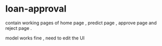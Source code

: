 # loan-approval

contain working pages of 
     home page , predict page , approve page and reject page .

model works fine , need to edit the UI
